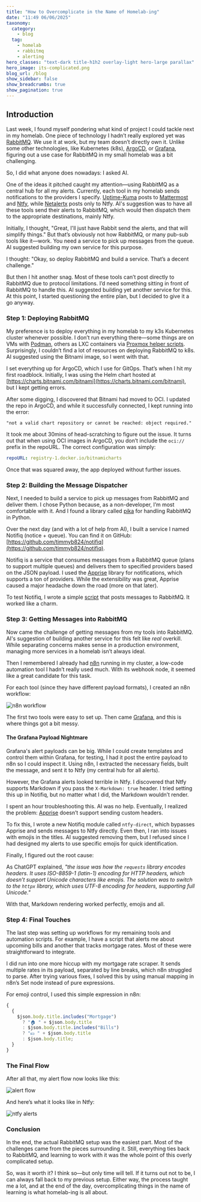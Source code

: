 ```yaml
---
title: "How to Overcomplicate in the Name of Homelab-ing"
date: "11:49 06/06/2025"
taxonomy:
  category:
    - blog
  tag:
    - homelab
    - rabbitmq
    - alerting
hero_classes: "text-dark title-h1h2 overlay-light hero-large parallax"
hero_image: its-complicated.png
blog_url: /blog
show_sidebar: false
show_breadcrumbs: true
show_pagination: true
---
```


## Introduction

Last week, I found myself pondering what kind of project I could tackle next in my homelab. One piece of technology I hadn’t really explored yet was [RabbitMQ](https://www.rabbitmq.com/). We use it at work, but my team doesn’t directly own it. Unlike some other technologies, like Kubernetes (k8s), [ArgoCD](https://argo-cd.readthedocs.io/), or [Grafana](https://grafana.com), figuring out a use case for RabbitMQ in my small homelab was a bit challenging.

So, I did what anyone does nowadays: I asked AI.

One of the ideas it pitched caught my attention—using RabbitMQ as a central hub for all my alerts. Currently, each tool in my homelab sends notifications to the providers I specify. [Uptime-Kuma](https://github.com/louislam/uptime-kuma) posts to [Mattermost](https://mattermost.com) and [Ntfy](https://ntfy.sh), while [Netalertx](https://netalerx.com) posts only to Ntfy. AI's suggestion was to have all these tools send their alerts to RabbitMQ, which would then dispatch them to the appropriate destinations, mainly Ntfy.

Initially, I thought, "Great, I'll just have Rabbit send the alerts, and that will simplify things." But that’s obviously not how RabbitMQ, or many pub-sub tools like it—work. You need a service to pick up messages from the queue. AI suggested building my own service for this purpose.

I thought: "Okay, so deploy RabbitMQ and build a service. That’s a decent challenge."

But then I hit another snag. Most of these tools can’t post directly to RabbitMQ due to protocol limitations. I’d need something sitting in front of RabbitMQ to handle this. AI suggested building yet another service for this. At this point, I started questioning the entire plan, but I decided to give it a go anyway.

### Step 1: Deploying RabbitMQ

My preference is to deploy everything in my homelab to my k3s Kubernetes cluster whenever possible. I don’t run everything there—some things are on VMs with [Podman](https://podman.io/), others as LXC containers via [Proxmox helper scripts](https://community-scripts.github.io/ProxmoxVE/). Surprisingly, I couldn’t find a lot of resources on deploying RabbitMQ to k8s. AI suggested using the Bitnami image, so I went with that.

I set everything up for ArgoCD, which I use for GitOps. That’s when I hit my first roadblock. Initially, I was using the Helm chart hosted at [https://charts.bitnami.com/bitnami](https://charts.bitnami.com/bitnami), but I kept getting errors.

After some digging, I discovered that Bitnami had moved to OCI. I updated the repo in ArgoCD, and while it successfully connected, I kept running into the error:

```
"not a valid chart repository or cannot be reached: object required."
```

It took me about 30mins of head-scratching to figure out the issue. It turns out that when using OCI images in ArgoCD, you don’t include the `oci://` prefix in the repoURL. The correct configuration was simply:

```yaml
repoURL: registry-1.docker.io/bitnamicharts
```

Once that was squared away, the app deployed without further issues.

### Step 2: Building the Message Dispatcher

Next, I needed to build a service to pick up messages from RabbitMQ and deliver them. I chose Python because, as a non-developer, I’m most comfortable with it. And I found a library called [pika](https://pika.readthedocs.io/en/stable/) for handling RabbitMQ in Python.

Over the next day (and with a lot of help from AI), I built a service I named Notifiq (notice + queue). You can find it on GitHub: [https://github.com/timmyb824/notifiq](https://github.com/timmyb824/notifiq).

Notifiq is a service that consumes messages from a RabbitMQ queue (plans to support multiple queues) and delivers them to specified providers based on the JSON payload. I used the [Apprise](https://pypi.org/project/apprise/) library for notifications, which supports a ton of providers. While the extensibility was great, Apprise caused a major headache down the road (more on that later).

To test Notifiq, I wrote a simple [script](https://raw.githubusercontent.com/timmyb824/notifiq/refs/heads/main/scripts/send_test_notification.py) that posts messages to RabbitMQ. It worked like a charm.

### Step 3: Getting Messages into RabbitMQ

Now came the challenge of getting messages from my tools into RabbitMQ. AI's suggestion of building another service for this felt like _real_ overkill. While separating concerns makes sense in a production environment, managing more services in a homelab isn’t always ideal.

Then I remembered I already had [n8n](https://n8n.io) running in my cluster, a low-code automation tool I hadn’t really used much. With its webhook node, it seemed like a great candidate for this task.

For each tool (since they have different payload formats), I created an n8n workflow:

![n8n workflow](n8n-workflow.png)

The first two tools were easy to set up. Then came [Grafana](https://grafana.com), and this is where things got a bit messy.

#### The Grafana Payload Nightmare

Grafana's alert payloads can be big. While I could create templates and control them within Grafana, for testing, I had it post the entire payload to n8n so I could inspect it. Using n8n, I extracted the necessary fields, built the message, and sent it to Ntfy (my central hub for all alerts).

However, the Grafana alerts looked terrible in Ntfy. I discovered that Ntfy supports Markdown if you pass the `X-Markdown: true` header. I tried setting this up in Notifiq, but no matter what I did, the Markdown wouldn’t render.

I spent an hour troubleshooting this. AI was no help. Eventually, I realized the problem: [Apprise](https://github.com/caronc/apprise) doesn’t support sending custom headers.

To fix this, I wrote a new Notifiq module called `ntfy-direct`, which bypasses Apprise and sends messages to Ntfy directly. Even then, I ran into issues with emojis in the titles. AI suggested removing them, but I refused since I had designed my alerts to use specific emojis for quick identification.

Finally, I figured out the root cause:

As ChatGPT explained, _"the issue was how the `requests` library encodes headers. It uses ISO-8859-1 (latin-1) encoding for HTTP headers, which doesn’t support Unicode characters like emojis. The solution was to switch to the `httpx` library, which uses UTF-8 encoding for headers, supporting full Unicode."_

With that, Markdown rendering worked perfectly, emojis and all.

### Step 4: Final Touches

The last step was setting up workflows for my remaining tools and automation scripts. For example, I have a script that alerts me about upcoming bills and another that tracks mortgage rates. Most of these were straightforward to integrate.

I did run into one more hiccup with my mortgage rate scraper. It sends multiple rates in its payload, separated by line breaks, which n8n struggled to parse. After trying various fixes, I solved this by using manual mapping in n8n’s Set node instead of pure expressions.

For emoji control, I used this simple expression in n8n:

```javascript
{
  {
    $json.body.title.includes("Mortgage")
      ? "🏠 " + $json.body.title
      : $json.body.title.includes("Bills")
      ? "💵 " + $json.body.title
      : $json.body.title;
  }
}
```

### The Final Flow

After all that, my alert flow now looks like this:

![alert flow](new-alert-flow.png)

And here’s what it looks like in Ntfy:

![ntfy alerts](ntfy-alerts.png)

### Conclusion

In the end, the actual RabbitMQ setup was the easiest part. Most of the challenges came from the pieces surrounding it. Still, everything ties back to RabbitMQ, and learning to work with it was the whole point of this overly complicated setup.

So, was it worth it? I think so—but only time will tell. If it turns out not to be, I can always fall back to my previous setup. Either way, the process taught me a lot, and at the end of the day, overcomplicating things in the name of learning is what homelab-ing is all about.
